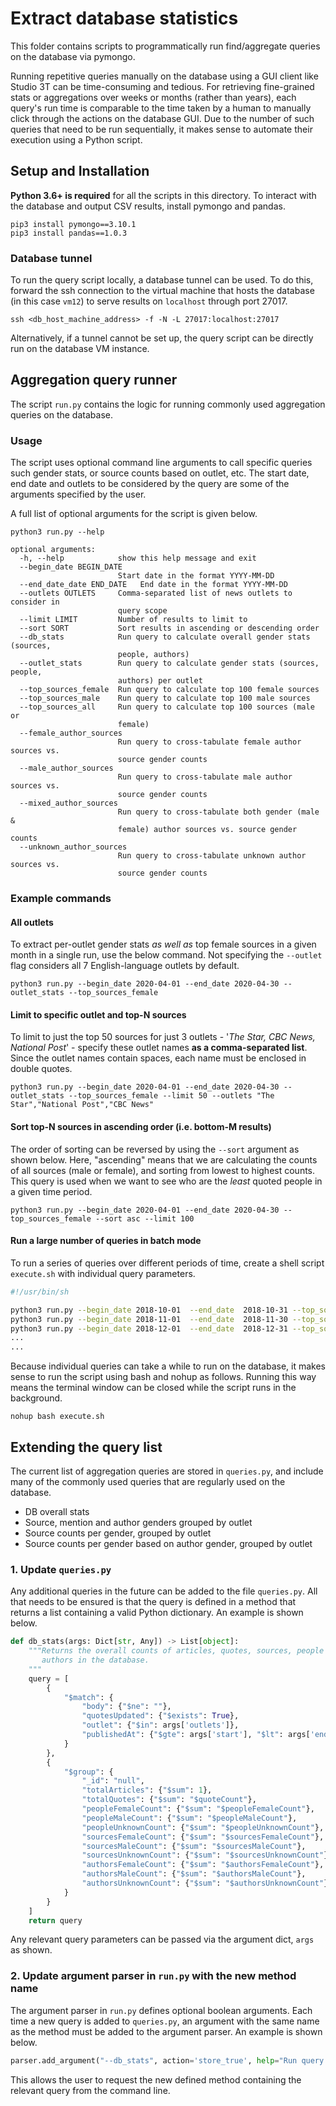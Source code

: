 # Extract database statistics
This folder contains scripts to programmatically run find/aggregate queries on the database via pymongo.

Running repetitive queries manually on the database using a GUI client like Studio 3T can be time-consuming and tedious. For retrieving fine-grained stats or aggregations over weeks or months (rather than years), each query's run time is comparable to the time taken by a human to manually click through the actions on the database GUI. Due to the number of such queries that need to be run sequentially, it makes sense to automate their execution using a Python script.

## Setup and Installation
**Python 3.6+ is required** for all the scripts in this directory. To interact with the database and output CSV results, install pymongo and pandas.

```
pip3 install pymongo==3.10.1
pip3 install pandas==1.0.3
```

### Database tunnel
To run the query script locally, a database tunnel can be used. To do this, forward the ssh connection to the virtual machine that hosts the database (in this case `vm12`) to serve results on `localhost` through port 27017.

```
ssh <db_host_machine_address> -f -N -L 27017:localhost:27017
```
Alternatively, if a tunnel cannot be set up, the query script can be directly run on the database VM instance.


## Aggregation query runner
The script `run.py` contains the logic for running commonly used aggregation queries on the database. 

### Usage
The script uses optional command line arguments to call specific queries such gender stats, or source counts based on outlet, etc. The start date, end date and outlets to be considered by the query are some of the arguments specified by the user.

A full list of optional arguments for the script is given below.

```
python3 run.py --help

optional arguments:
  -h, --help            show this help message and exit
  --begin_date BEGIN_DATE
                        Start date in the format YYYY-MM-DD
  --end_date_date END_DATE   End date in the format YYYY-MM-DD
  --outlets OUTLETS     Comma-separated list of news outlets to consider in
                        query scope
  --limit LIMIT         Number of results to limit to
  --sort SORT           Sort results in ascending or descending order
  --db_stats            Run query to calculate overall gender stats (sources,
                        people, authors)
  --outlet_stats        Run query to calculate gender stats (sources, people,
                        authors) per outlet
  --top_sources_female  Run query to calculate top 100 female sources
  --top_sources_male    Run query to calculate top 100 male sources
  --top_sources_all     Run query to calculate top 100 sources (male or
                        female)
  --female_author_sources
                        Run query to cross-tabulate female author sources vs.
                        source gender counts
  --male_author_sources
                        Run query to cross-tabulate male author sources vs.
                        source gender counts
  --mixed_author_sources
                        Run query to cross-tabulate both gender (male &
                        female) author sources vs. source gender counts
  --unknown_author_sources
                        Run query to cross-tabulate unknown author sources vs.
                        source gender counts
```

### Example commands

#### All outlets
To extract per-outlet gender stats *as well as* top female sources in a given month in a single run, use the below command. Not specifying the `--outlet` flag considers all 7 English-language outlets by default.

```
python3 run.py --begin_date 2020-04-01 --end_date 2020-04-30 --outlet_stats --top_sources_female
```

#### Limit to specific outlet and top-N sources
To limit to just the top 50 sources for just 3 outlets - '*The Star, CBC News, National Post*' - specify these outlet names **as a comma-separated list**. Since the outlet names contain spaces, each name must be enclosed in double quotes.

```
python3 run.py --begin_date 2020-04-01 --end_date 2020-04-30 --outlet_stats --top_sources_female --limit 50 --outlets "The Star","National Post","CBC News"
```

#### Sort top-N sources in ascending order (i.e. bottom-M results)
The order of sorting can be reversed by using the `--sort` argument as shown below. Here, "ascending" means that we are calculating the counts of all sources (male or female), and sorting from lowest to highest counts. This query is used when we want to see who are the *least* quoted people in a given time period.

```
python3 run.py --begin_date 2020-04-01 --end_date 2020-04-30 --top_sources_female --sort asc --limit 100
```

#### Run a large number of queries in batch mode
To run a series of queries over different periods of time, create a shell script `execute.sh` with individual query parameters.

```bash
#!/usr/bin/sh

python3 run.py --begin_date	2018-10-01	--end_date	2018-10-31 --top_sources_female --top_sources_male --limit 100 --sort desc
python3 run.py --begin_date	2018-11-01	--end_date	2018-11-30 --top_sources_female --top_sources_male --limit 100 --sort desc
python3 run.py --begin_date	2018-12-01	--end_date	2018-12-31 --top_sources_female --top_sources_male --limit 100 --sort desc
...
...
```
Because individual queries can take a while to run on the database, it makes sense to run the script using bash and nohup as follows. Running this way means the terminal window can be closed while the script runs in the background.

```
nohup bash execute.sh
```

## Extending the query list
The current list of aggregation queries are stored in `queries.py`, and include many of the commonly used queries that are regularly used on the database.

* DB overall stats
* Source, mention and author genders grouped by outlet
* Source counts per gender, grouped by outlet
* Source counts per gender based on author gender, grouped by outlet


### 1. Update `queries.py`
Any additional queries in the future can be added to the file `queries.py`. All that needs to be ensured is that the query is defined in a method that returns a list containing a valid Python dictionary. An example is shown below.

```python
def db_stats(args: Dict[str, Any]) -> List[object]:
    """Returns the overall counts of articles, quotes, sources, people and
       authors in the database.
    """
    query = [
        {
            "$match": {
                "body": {"$ne": ""},
                "quotesUpdated": {"$exists": True},
                "outlet": {"$in": args['outlets']},
                "publishedAt": {"$gte": args['start'], "$lt": args['end'] + timedelta(days=1)}
            }
        },
        {
            "$group": {
                "_id": "null",
                "totalArticles": {"$sum": 1},
                "totalQuotes": {"$sum": "$quoteCount"},
                "peopleFemaleCount": {"$sum": "$peopleFemaleCount"},
                "peopleMaleCount": {"$sum": "$peopleMaleCount"},
                "peopleUnknownCount": {"$sum": "$peopleUnknownCount"},
                "sourcesFemaleCount": {"$sum": "$sourcesFemaleCount"}, 
                "sourcesMaleCount": {"$sum": "$sourcesMaleCount"}, 
                "sourcesUnknownCount": {"$sum": "$sourcesUnknownCount"},
                "authorsFemaleCount": {"$sum": "$authorsFemaleCount"},
                "authorsMaleCount": {"$sum": "$authorsMaleCount"},
                "authorsUnknownCount": {"$sum": "$authorsUnknownCount"}
            }
        }
    ]
    return query
```
Any relevant query parameters can be passed via the argument dict, `args` as shown.


### 2. Update argument parser in `run.py` with the new method name
The argument parser in `run.py` defines optional boolean arguments. Each time a new query is added to `queries.py`, an argument with the same name as the method must be added to the argument parser. An example is shown below.

```python
parser.add_argument("--db_stats", action='store_true', help="Run query to calculate overall gender stats (sources, people, authors)")
```
This allows the user to request the new defined method containing the relevant query from the command line.


